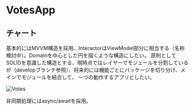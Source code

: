# VotesApp

## チャート
基本的にはMVVM構造を採用、InteractorはViewModel部分に相当する（名称検討中）。Domainを中心とした円を描くような構造にしたい。
原則としてSOLIDを意識した構造とする、現時点ではレイヤーでモジュールを分割しているが（developブランチ参照）、将来的には機能ごとにパッケージを切り分け、メインでモジュールを結合して、
一つの動作するアプリとしたい。

![Votes](https://github.com/Jinno-Shigeki/VotesApp/assets/63356965/e802841c-017e-4812-b072-19b2b5246ab0)

非同期処理にはasync/awaitを採用。
